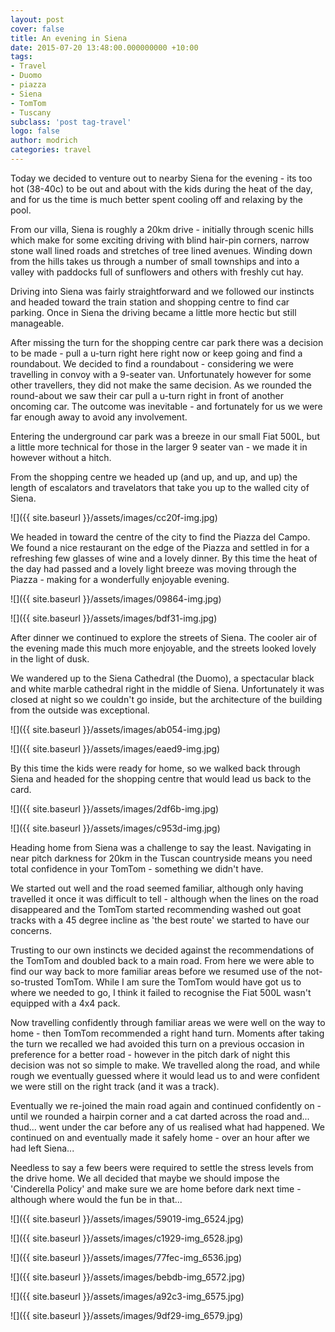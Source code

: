 ```yaml
---
layout: post
cover: false
title: An evening in Siena
date: 2015-07-20 13:48:00.000000000 +10:00
tags: 
- Travel
- Duomo
- piazza
- Siena
- TomTom
- Tuscany
subclass: 'post tag-travel'
logo: false
author: modrich
categories: travel
---
```

Today we decided to venture out to nearby Siena for the evening - its too hot (38-40c) to be out and about with the kids during the heat of the day, and for us the time is much better spent cooling off and relaxing by the pool.

From our villa, Siena is roughly a 20km drive - initially through scenic hills which make for some exciting driving with blind hair-pin corners, narrow stone wall lined roads and stretches of tree lined avenues. Winding down from the hills takes us through a number of small townships and into a valley with paddocks full of sunflowers and others with freshly cut hay.

Driving into Siena was fairly straightforward and we followed our instincts and headed toward the train station and shopping centre to find car parking. Once in Siena the driving became a little more hectic but still manageable.

After missing the turn for the shopping centre car park there was a decision to be made - pull a u-turn right here right now or keep going and find a roundabout. We decided to find a roundabout - considering we were travelling in convoy with a 9-seater van. Unfortunately however for some other travellers, they did not make the same decision. As we rounded the round-about we saw their car pull a u-turn right in front of another oncoming car. The outcome was inevitable - and fortunately for us we were far enough away to avoid any involvement.

Entering the underground car park was a breeze in our small Fiat 500L, but a little more technical for those in the larger 9 seater van - we made it in however without a hitch.

From the shopping centre we headed up (and up, and up, and up) the length of escalators and travelators that take you up to the walled city of Siena.

![]({{ site.baseurl }}/assets/images/cc20f-img.jpg)

We headed in toward the centre of the city to find the Piazza del Campo. We found a nice restaurant on the edge of the Piazza and settled in for a refreshing few glasses of wine and a lovely dinner. By this time the heat of the day had passed and a lovely light breeze was moving through the Piazza - making for a wonderfully enjoyable evening.

![]({{ site.baseurl }}/assets/images/09864-img.jpg)

![]({{ site.baseurl }}/assets/images/bdf31-img.jpg)

After dinner we continued to explore the streets of Siena. The cooler air of the evening made this much more enjoyable, and the streets looked lovely in the light of dusk.

We wandered up to the Siena Cathedral (the Duomo), a spectacular black and white marble cathedral right in the middle of Siena. Unfortunately it was closed at night so we couldn't go inside, but the architecture of the building from the outside was exceptional.

![]({{ site.baseurl }}/assets/images/ab054-img.jpg)

![]({{ site.baseurl }}/assets/images/eaed9-img.jpg)

By this time the kids were ready for home, so we walked back through Siena and headed for the shopping centre that would lead us back to the card.

![]({{ site.baseurl }}/assets/images/2df6b-img.jpg)

![]({{ site.baseurl }}/assets/images/c953d-img.jpg)

Heading home from Siena was a challenge to say the least. Navigating in near pitch darkness for 20km in the Tuscan countryside means you need total confidence in your TomTom - something we didn't have.

We started out well and the road seemed familiar, although only having travelled it once it was difficult to tell - although when the lines on the road disappeared and the TomTom started recommending washed out goat tracks with a 45 degree incline as 'the best route' we started to have our concerns.

Trusting to our own instincts we decided against the recommendations of the TomTom and doubled back to a main road. From here we were able to find our way back to more familiar areas before we resumed use of the not-so-trusted TomTom. While I am sure the TomTom would have got us to where we needed to go, I think it failed to recognise the Fiat 500L wasn't equipped with a 4x4 pack.

Now travelling confidently through familiar areas we were well on the way to home - then TomTom recommended a right hand turn. Moments after taking the turn we recalled we had avoided this turn on a previous occasion in preference for a better road - however in the pitch dark of night this decision was not so simple to make. We travelled along the road, and while rough we eventually guessed where it would lead us to and were confident we were still on the right track (and it was a track).

Eventually we re-joined the main road again and continued confidently on - until we rounded a hairpin corner and a cat darted across the road and... thud... went under the car before any of us realised what had happened. We continued on and eventually made it safely home - over an hour after we had left Siena...

Needless to say a few beers were required to settle the stress levels from the drive home. We all decided that maybe we should impose the 'Cinderella Policy' and make sure we are home before dark next time - although where would the fun be in that...

![]({{ site.baseurl }}/assets/images/59019-img_6524.jpg)

![]({{ site.baseurl }}/assets/images/c1929-img_6528.jpg)

![]({{ site.baseurl }}/assets/images/77fec-img_6536.jpg)

![]({{ site.baseurl }}/assets/images/bebdb-img_6572.jpg)

![]({{ site.baseurl }}/assets/images/a92c3-img_6575.jpg)

![]({{ site.baseurl }}/assets/images/9df29-img_6579.jpg)

